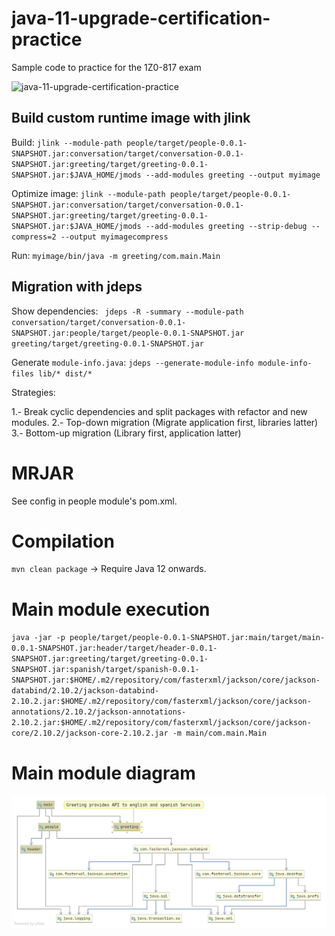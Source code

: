 # java-11-upgrade-certification-practice

Sample code to practice for the 1Z0-817 exam

![java-11-upgrade-certification-practice](https://github.com/earth001/java-11-upgrade-certification-practice/workflows/java-11-upgrade-certification-practice/badge.svg)

## Build custom runtime image with jlink

Build: `jlink --module-path people/target/people-0.0.1-SNAPSHOT.jar:conversation/target/conversation-0.0.1-SNAPSHOT.jar:greeting/target/greeting-0.0.1-SNAPSHOT.jar:$JAVA_HOME/jmods --add-modules greeting --output myimage`

Optimize image: `jlink --module-path people/target/people-0.0.1-SNAPSHOT.jar:conversation/target/conversation-0.0.1-SNAPSHOT.jar:greeting/target/greeting-0.0.1-SNAPSHOT.jar:$JAVA_HOME/jmods --add-modules greeting --strip-debug --compress=2 --output myimagecompress` 

Run: `myimage/bin/java -m greeting/com.main.Main`

## Migration with jdeps

Show dependencies: ` jdeps -R -summary --module-path conversation/target/conversation-0.0.1-SNAPSHOT.jar:people/target/people-0.0.1-SNAPSHOT.jar greeting/target/greeting-0.0.1-SNAPSHOT.jar`

Generate `module-info.java`: `jdeps --generate-module-info module-info-files lib/* dist/*`

Strategies:

1.- Break cyclic dependencies and split packages with refactor and new modules. 
2.- Top-down migration (Migrate application first, libraries latter)
3.- Bottom-up migration (Library first, application latter)

# MRJAR

See config in people module's pom.xml.

# Compilation

`mvn clean package` -> Require Java 12 onwards. 

# Main module execution

`java -jar -p people/target/people-0.0.1-SNAPSHOT.jar:main/target/main-0.0.1-SNAPSHOT.jar:header/target/header-0.0.1-SNAPSHOT.jar:greeting/target/greeting-0.0.1-SNAPSHOT.jar:spanish/target/spanish-0.0.1-SNAPSHOT.jar:$HOME/.m2/repository/com/fasterxml/jackson/core/jackson-databind/2.10.2/jackson-databind-2.10.2.jar:$HOME/.m2/repository/com/fasterxml/jackson/core/jackson-annotations/2.10.2/jackson-annotations-2.10.2.jar:$HOME/.m2/repository/com/fasterxml/jackson/core/jackson-core/2.10.2/jackson-core-2.10.2.jar -m main/com.main.Main`

# Main module diagram

![](main-module-diagram.png)
